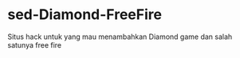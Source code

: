 # sed-Diamond-FreeFire
Situs hack untuk yang mau menambahkan Diamond game dan salah satunya free fire
